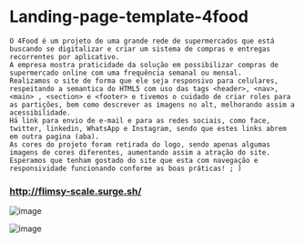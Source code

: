# Landing-page-template-4food

```Nela há informações sobre a empresa, serviço fornecido, nosso time, trabalhe conosco, e forma de entrar em contato.
O 4Food é um projeto de uma grande rede de supermercados que está buscando se digitalizar e criar um sistema de compras e entregas recorrentes por aplicativo. 
A empresa mostra praticidade da solução em possibilizar compras de supermercado online com uma frequência semanal ou mensal.
Realizamos o site de forma que ele seja responsivo para celulares, respeitando a semantica do HTML5 com uso das tags <header>, <nav>, <main> , <section> e <footer> e tivemos o cuidado de criar roles para as partições, bem como descrever as imagens no alt, melhorando assim a acessibilidade.
Há link para envio de e-mail e para as redes sociais, como face, twitter, linkedin, WhatsApp e Instagram, sendo que estes links abrem em outra pagina (aba).
As cores do projeto foram retirada do logo, sendo apenas algumas imagens de cores diferentes, aumentando assim a atração do site.
Esperamos que tenham gostado do site que esta com navegação e responsividade funcionando conforme as boas práticas! ; )
```
### http://flimsy-scale.surge.sh/

![image](https://user-images.githubusercontent.com/104540624/171920962-27bb8f27-bca8-4778-b431-5777bfe339ea.png)

![image](https://user-images.githubusercontent.com/104540624/171918668-c4b51022-d277-4ec8-855a-fac6c6921a86.png)

